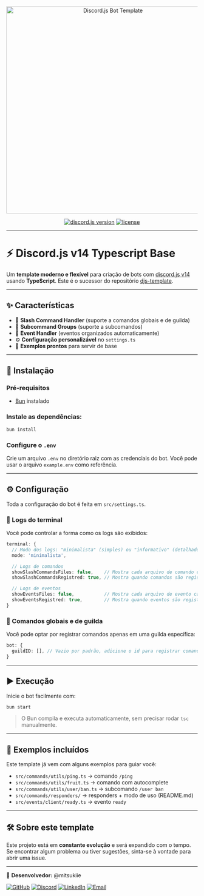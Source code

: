 <div align="center">
  <br />
  <p>
    <img src="https://i.imgur.com/LAV5caA.png" width="546" alt="Discord.js Bot Template" />
  </p>

  <p>
    <a href="https://discord.js.org/"><img src="https://img.shields.io/badge/dynamic/json?url=https%3A%2F%2Fgithub.com%2Fmitsukiie%2FDiscord-Base-Typescript%2Fraw%2Fmain%2Fpackage.json&query=%24.dependencies%5B%22discord.js%22%5D&logo=discord&logoColor=ffffff&label=discord.js" alt="discord.js version"></a>
    <a href="./LICENSE"><img src="https://img.shields.io/github/license/mitsukiie/Discord-Base-Typescript" alt="license"></a>
  </p>
</div>

---

# ⚡ Discord.js v14 Typescript Base

Um **template moderno e flexível** para criação de bots com [discord.js v14](https://discord.js.org) usando **TypeScript**.
Este é o sucessor do repositório [djs-template](https://github.com/mitsukiie/Discord-Base-Javascript).

---

## ✨ Características

- 📂 **Slash Command Handler** (suporte a comandos globais e de guilda)
- 🧩 **Subcommand Groups** (suporte a subcomandos)
- 🎯 **Event Handler** (eventos organizados automaticamente)
- ⚙️ **Configuração personalizável** no `settings.ts`
- 📝 **Exemplos prontos** para servir de base

---

## 🚀 Instalação

### Pré-requisitos

- [Bun](https://bun.sh/) instalado

### Instale as dependências:

```bash
bun install
```

### Configure o `.env`

Crie um arquivo `.env` no diretório raiz com as credenciais do bot.
Você pode usar o arquivo `example.env` como referência.

---

## ⚙️ Configuração

Toda a configuração do bot é feita em `src/settings.ts`.

### 🔹 Logs do terminal

Você pode controlar a forma como os logs são exibidos:

```ts
terminal: {
  // Modo dos logs: "minimalista" (simples) ou "informativo" (detalhado)
  mode: 'minimalista',

  // Logs de comandos
  showSlashCommandsFiles: false,    // Mostra cada arquivo de comando carregado
  showSlashCommandsRegistred: true, // Mostra quando comandos são registrados na API

  // Logs de eventos
  showEventsFiles: false,           // Mostra cada arquivo de evento carregado
  showEventsRegistred: true,        // Mostra quando eventos são registrados no client
}
```

### 🔹 Comandos globais e de guilda

Você pode optar por registrar comandos apenas em uma guilda específica:

```ts
bot: {
  guildID: [], // Vazio por padrão, adicione o id para registrar comando nesse servidor
}
```

---

## ▶️ Execução

Inicie o bot facilmente com:

```bash
bun start
```

> O Bun compila e executa automaticamente, sem precisar rodar `tsc` manualmente.

---

## 📂 Exemplos incluídos

Este template já vem com alguns exemplos para guiar você:

- `src/commands/utils/ping.ts` → comando `/ping`
- `src/commands/utils/fruit.ts` → comando com autocomplete
- `src/commands/utils/user/ban.ts` → subcomando `/user ban`
- `src/commands/responders/` → responders + modo de uso (README.md)
- `src/events/client/ready.ts` → evento `ready`

---

## 🛠️ Sobre este template

Este projeto está em **constante evolução** e será expandido com o tempo.
Se encontrar algum problema ou tiver sugestões, sinta-se à vontade para abrir uma issue.

---

🔹 **Desenvolvedor:** @mitsukiie

[![GitHub](https://img.shields.io/badge/GitHub-000?logo=github&logoColor=white)](https://github.com/mitsukiie)
[![Discord](https://img.shields.io/badge/Discord-5865F2?logo=discord&logoColor=white)](https://discord.com/users/1098021115571490947)
[![LinkedIn](https://img.shields.io/badge/LinkedIn-0A66C2?logo=linkedin&logoColor=white)](https://www.linkedin.com/in/caio-victor-66715b309/)
[![Email](https://img.shields.io/badge/Email-EA4335?logo=gmail&logoColor=white)](mailto:c.victor3815@gmail.com)
